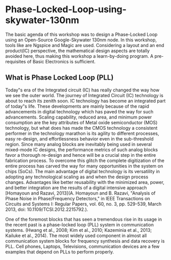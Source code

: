 # Phase-Locked-Loop-using-skywater-130nm
The basic agenda of this workshop was to design a Phase-Locked Loop using an Open-Source Google-Skywater 130nm node. In this workshop, tools like are Ngspice and Magic are used. Considering a layout and an end product(IC) perspective, the mathematical design aspects are totally avoided here, thus making this workshop a learn-by-doing program. A pre-requisites of Basic Electronics is sufficient.


## What is Phase Locked Loop (PLL)
Today‟s era of the Integrated circuit (IC) has really changed the way how we see the outer world. The journey of Integrated Circuit (IC) technology is about to reach its
zenith soon. IC technology has become an integrated part of today‟s life. These developments are mainly because of the rapid advancements in digital technology
which has paved the way for such advancements. Scaling capability, reduced area, and minimum power consumption are the key attributes of Metal oxide semiconductor (MOS) technology, but what does has made the CMOS technology a consistent performer in the technology marathon is its agility to different processes, easy re-design, and effortlessness behavior even in the sub-threshold region. Since many analog blocks are inevitably being used in several mixed-mode IC designs, the performance metrics of such analog blocks favor a thorough re-design and hence will be a crucial step in the entire fabrication process. To overcome this glitch the complete digitization of the entire process has carved the way for many opportunities in the system on chips (SoCs). The main advantage of digital technology is its versatility in adopting any technological scaling as and when the design process changes. Advantages like better reusability with the minimized area, power, and better integration are the results of a digital intensive approach [Homayoun and Razavi, 2013](A. Homayoun and B. Razavi, "Analysis of Phase Noise in Phase/Frequency Detectors," in IEEE Transactions on Circuits and Systems I: Regular Papers, vol. 60, no. 3, pp. 529-539, March 2013, doi: 10.1109/TCSI.2012.2215792.).

One of the foremost blocks that has seen a tremendous rise in its usage in the recent past is a phase-locked loop (PLL) system in communication systems. (Hwang et al., 2008; Kim et al., 2010; Kazeminia et al., 2013; Kailuke et al., 2014). The most widely used component in almost all communication system blocks for frequency synthesis and data recovery is PLL. Cell phones, Laptops, Televisions, communication devices are a few examples that depend on PLLs to perform properly. 
